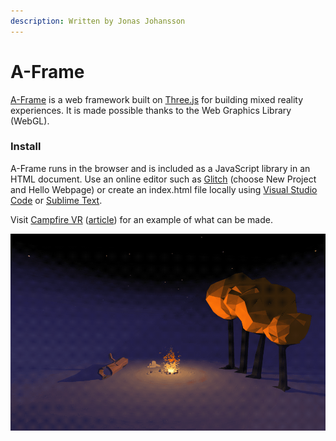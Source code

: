 ```yaml
---
description: Written by Jonas Johansson
---
```


# A-Frame

[A-Frame](https://aframe.io/) is a web framework built on [Three.js](https://threejs.org) for building mixed reality experiences. It is made possible thanks to the Web Graphics Library \(WebGL\).

### Install

A-Frame runs in the browser and is included as a JavaScript library in an HTML document. Use an online editor such as [Glitch](../../tips-trix/glitch.md) \(choose New Project and Hello Webpage\) or create an index.html file locally using [Visual Studio Code](https://code.visualstudio.com/) or [Sublime Text](https://www.sublimetext.com/).

Visit [Campfire VR](https://curious-electric.com/w/experiments/aframe/campfirevr/) \([article](https://medium.com/@dirkk/campfire-vr-fa654d15e92a)\) for an example of what can be made.

![Campfire VR by Markus Neuy and Dirk Krause](../../.gitbook/assets/campfirevr.gif)




